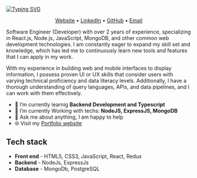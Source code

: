 <!-- Heading -->

[![Typing SVG](https://readme-typing-svg.demolab.com?font=Fira+Code&size=32&pause=60000&color=7FB1F4&background=5C3AFF00&center=true&width=1024&lines=Hi+there%2C+I'm+Mykhailo+Zapolskyi)](https://git.io/typing-svg)

<!-- Contacts -->
<p align="center">
  <a href="https://mzapolskyi.tech" target="_blank">Website</a> •
  <a href="https://www.linkedin.com/in/mikhailzapolskyi/" target="_blank">LinkedIn</a> •
  <a href="https://github.com/mikhail-zapolskyi" target="_blank">GitHub</a> •
  <a href="mailto:mykhailo.zapolskyi@gmail.com" target="_blank">Email</a>
</p>

<!-- Profile -->

Software Engineer (Developer) with over 2 years of experience, specializing in React.js, Node.js, JavaScript, MongoDB, and other common web development technologies. I am constantly eager to expand my skill set and knowledge, which has led me to continuously learn new tools and features that I can apply in my work.

With my experience in building web and mobile interfaces to display information, I possess proven UI or UX skills that consider users with varying technical proficiency and data literacy levels. Additionally, I have a thorough understanding of query languages, APIs, and data pipelines, and I can work with them effectively.

<!-- Current State -->
<ul>
     <li>🔭 I’m currently learnig <strong>Backend Development and Typescript</strong></li>
     <li>🌱 I’m currently Working with techs: <strong>NodeJS, ExpressJS, MongoDB</strong></li>
     <li>💬 Ask me about anything, I am happy to help</li>
     <li>🌐 Visit my <a href="https://mzapolskyi.tech" target="_blank">Portfolio website</a></li>
</ul>

<!-- TECH STACK -->

<h2>Tech stack</h2>
<ul>
     <li><strong>Front end</strong> - HTML5, CSS3, JavaScript, React, Redux</li>
     <li><strong>Backend</strong> - NodeJs, ExpressJs</li>
     <li><strong>Database</strong> - MongoDb, PostgreSQL</li>
</ul>
